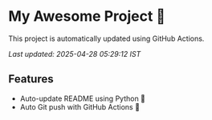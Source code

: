 # My Awesome Project 🚀

This project is automatically updated using GitHub Actions.

_Last updated: 2025-04-28 05:29:12 IST_

## Features
- Auto-update README using Python 🐍
- Auto Git push with GitHub Actions 🤖
